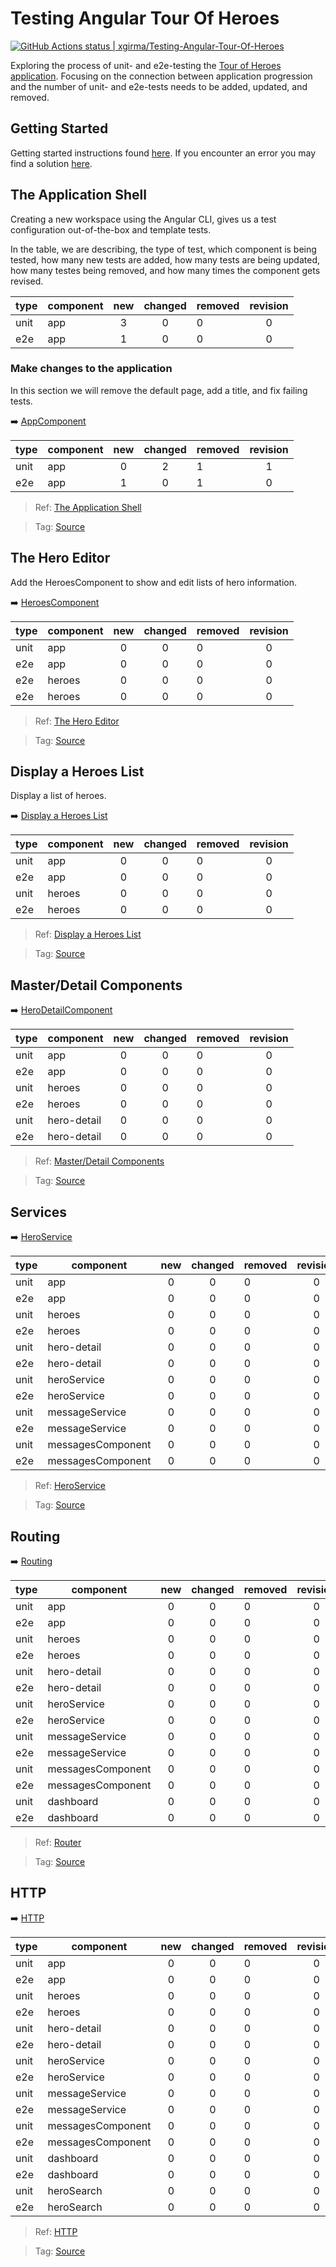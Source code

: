 # Testing Angular Tour Of Heroes
[![GitHub Actions status | xgirma/Testing-Angular-Tour-Of-Heroes](https://github.com/xgirma/Testing-Angular-Tour-Of-Heroes/workflows/NodeCI/badge.svg)](https://github.com/xgirma/Testing-Angular-Tour-Of-Heroes/actions?workflow=NodeCI)

Exploring the process of unit- and e2e-testing the [Tour of Heroes application](https://angular.io/tutorial). 
Focusing on the connection between application progression and the number of unit- and 
e2e-tests needs to be added, updated, and removed.
    
## Getting Started
Getting started instructions found [here](https://github.com/xgirma/Testing-Angular-Tour-Of-Heroes/blob/master/doc/getting.started.md). 
If you encounter an error you may find a solution [here](https://github.com/xgirma/Testing-Angular-Tour-Of-Heroes/blob/master/doc/common.errores.md).

## The Application Shell
Creating a new workspace using the Angular CLI, gives us a test configuration out-of-the-box and template tests.

In the table, we are describing, the type of test, which component is being tested, how many new tests are added, how many tests are 
being updated, how many testes being removed, and how many times the component gets revised.
 

| type| component  | new  | changed   | removed   | revision |
|---|---|:---:|:---:|:---|:---:|
|unit | app  |  3 | 0  | 0  |  0 |
|e2e | app  |  1 | 0  | 0  |  0 |
    
### Make changes to the application
In this section we will remove the default page, add a title, and fix failing tests.

:arrow_right: [AppComponent](https://github.com/xgirma/Testing-Angular-Tour-Of-Heroes/blob/master/doc/01.make.changes.to.the.application.md)

| type| component  | new  | changed   | removed   | revision |
|---|---|:---:|:---:|:---|:---:|
|unit | app  |  0 | 2  | 1  |  1 |
|e2e | app  |  1 | 0  | 1  |  0 |
    
> Ref: [The Application Shell](https://angular.io/tutorial/toh-pt0#the-application-shell)

> Tag: [Source](https://github.com/xgirma/Testing-Angular-Tour-Of-Heroes/tree/v0.0.2)

## The Hero Editor
Add the HeroesComponent to show and edit lists of hero information. 

:arrow_right: [HeroesComponent](https://github.com/xgirma/Testing-Angular-Tour-Of-Heroes/blob/master/doc/02.the.hero.editor.md)

| type| component  | new  | changed   | removed   | revision |
|---|---|:---:|:---:|:---|:---:|
|unit | app  |  0 | 0  | 0  |  0 |
|e2e | app  |  0 | 0  | 0  |  0 |
|e2e | heroes  |  0 | 0  | 0  |  0 |
|e2e | heroes  |  0 | 0  | 0  |  0 |

> Ref: [The Hero Editor](https://angular.io/tutorial/toh-pt1)

> Tag: [Source](https://github.com/xgirma/Testing-Angular-Tour-Of-Heroes/tree/v0.0.4)

## Display a Heroes List
Display a list of heroes.

:arrow_right: [Display a Heroes List](https://github.com/xgirma/Testing-Angular-Tour-Of-Heroes/blob/master/doc/03.display.a.heroes.list.md)

| type| component  | new  | changed   | removed   | revision |
|---|---|:---:|:---:|:---|:---:|
|unit | app  |  0 | 0  | 0  |  0 |
|e2e | app  |  0 | 0  | 0  |  0 |
|unit | heroes  |  0 | 0  | 0  |  0 |
|e2e | heroes  |  0 | 0  | 0  |  0 |

> Ref: [Display a Heroes List](https://angular.io/tutorial/toh-pt2#display-a-heroes-list)

> Tag: [Source](https://github.com/xgirma/Testing-Angular-Tour-Of-Heroes/tree/v0.0.5)

## Master/Detail Components

:arrow_right: [HeroDetailComponent](https://github.com/xgirma/Testing-Angular-Tour-Of-Heroes/blob/master/doc/04.master-detail.components.md)

| type| component  | new  | changed   | removed   | revision |
|---|---|:---:|:---:|:---|:---:|
|unit | app  |  0 | 0  | 0  |  0 |
|e2e | app  |  0 | 0  | 0  |  0 |
|unit | heroes  |  0 | 0  | 0  |  0 |
|e2e | heroes  |  0 | 0  | 0  |  0 |
|unit | hero-detail  |  0 | 0  | 0  |  0 |
|e2e | hero-detail  |  0 | 0  | 0  |  0 |

> Ref: [Master/Detail Components](https://angular.io/tutorial/toh-pt3#masterdetail-components)

> Tag: [Source](https://github.com/xgirma/Testing-Angular-Tour-Of-Heroes/tree/v0.0.6)

## Services

:arrow_right: [HeroService](https://github.com/xgirma/Testing-Angular-Tour-Of-Heroes/blob/master/doc/05.services.md)

| type| component  | new  | changed   | removed   | revision |
|---|---|:---:|:---:|:---|:---:|
|unit | app  |  0 | 0  | 0  |  0 |
|e2e | app  |  0 | 0  | 0  |  0 |
|unit | heroes  |  0 | 0  | 0  |  0 |
|e2e | heroes  |  0 | 0  | 0  |  0 |
|unit | hero-detail  |  0 | 0  | 0  |  0 |
|e2e | hero-detail  |  0 | 0  | 0  |  0 |
|unit | heroService  |  0 | 0  | 0  |  0 |
|e2e | heroService  |  0 | 0  | 0  |  0 |
|unit | messageService  |  0 | 0  | 0  |  0 |
|e2e | messageService  |  0 | 0  | 0  |  0 |
|unit | messagesComponent  |  0 | 0  | 0  |  0 |
|e2e | messagesComponent  |  0 | 0  | 0  |  0 |

> Ref: [HeroService](https://angular.io/tutorial/toh-pt4#services)

> Tag: [Source](https://github.com/xgirma/Testing-Angular-Tour-Of-Heroes/tree/v0.0.7)

## Routing

:arrow_right: [Routing](https://github.com/xgirma/Testing-Angular-Tour-Of-Heroes/blob/master/doc/06.routing.md)

| type| component  | new  | changed   | removed   | revision |
|---|---|:---:|:---:|:---|:---:|
|unit | app  |  0 | 0  | 0  |  0 |
|e2e | app  |  0 | 0  | 0  |  0 |
|unit | heroes  |  0 | 0  | 0  |  0 |
|e2e | heroes  |  0 | 0  | 0  |  0 |
|unit | hero-detail  |  0 | 0  | 0  |  0 |
|e2e | hero-detail  |  0 | 0  | 0  |  0 |
|unit | heroService  |  0 | 0  | 0  |  0 |
|e2e | heroService  |  0 | 0  | 0  |  0 |
|unit | messageService  |  0 | 0  | 0  |  0 |
|e2e | messageService  |  0 | 0  | 0  |  0 |
|unit | messagesComponent  |  0 | 0  | 0  |  0 |
|e2e | messagesComponent  |  0 | 0  | 0  |  0 |
|unit | dashboard |  0 | 0  | 0  |  0 |
|e2e | dashboard  |  0 | 0  | 0  |  0 |

> Ref: [Router](https://angular.io/tutorial/toh-pt5#routing)

> Tag: [Source](https://github.com/xgirma/Testing-Angular-Tour-Of-Heroes/tree/v0.0.8)

## HTTP

:arrow_right: [HTTP](https://github.com/xgirma/Testing-Angular-Tour-Of-Heroes/blob/master/doc/07.http.md)

| type| component  | new  | changed   | removed   | revision |
|---|---|:---:|:---:|:---|:---:|
|unit | app  |  0 | 0  | 0  |  0 |
|e2e | app  |  0 | 0  | 0  |  0 |
|unit | heroes  |  0 | 0  | 0  |  0 |
|e2e | heroes  |  0 | 0  | 0  |  0 |
|unit | hero-detail  |  0 | 0  | 0  |  0 |
|e2e | hero-detail  |  0 | 0  | 0  |  0 |
|unit | heroService  |  0 | 0  | 0  |  0 |
|e2e | heroService  |  0 | 0  | 0  |  0 |
|unit | messageService  |  0 | 0  | 0  |  0 |
|e2e | messageService  |  0 | 0  | 0  |  0 |
|unit | messagesComponent  |  0 | 0  | 0  |  0 |
|e2e | messagesComponent  |  0 | 0  | 0  |  0 |
|unit | dashboard |  0 | 0  | 0  |  0 |
|e2e | dashboard  |  0 | 0  | 0  |  0 |
|unit | heroSearch  |  0 | 0  | 0  |  0 |
|e2e | heroSearch  |  0 | 0  | 0  |  0 |

> Ref: [HTTP](https://angular.io/tutorial/toh-pt6#http)

> Tag: [Source]()
